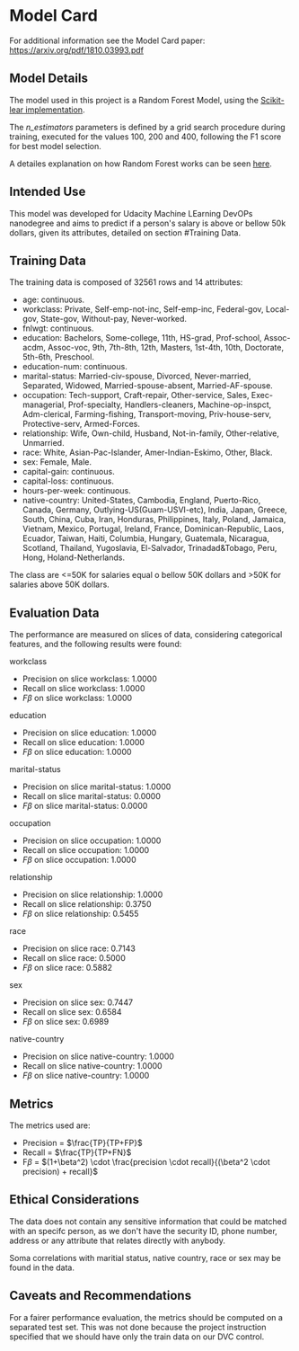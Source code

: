 # Model Card

For additional information see the Model Card paper: https://arxiv.org/pdf/1810.03993.pdf

## Model Details

The model used in this project is a Random Forest Model, using the [Scikit-lear implementation](https://scikit-learn.org/stable/modules/generated/sklearn.ensemble.RandomForestClassifier.html).

The *n_estimators* parameters is defined by a grid search procedure during training, executed for the values 100, 200 and 400, following the F1 score for best model selection.

A detailes explanation on how Random Forest works can be seen [here](https://towardsdatascience.com/understanding-random-forest-58381e0602d2).

## Intended Use

This model was developed for Udacity Machine LEarning DevOPs nanodegree and aims to predict if a person's salary is above or bellow 50k dollars, given its attributes, detailed on section #Training Data.

## Training Data

The training data is composed of 32561 rows and 14 attributes:

- age: continuous.
- workclass: Private, Self-emp-not-inc, Self-emp-inc, Federal-gov, Local-gov, State-gov, Without-pay, Never-worked.
- fnlwgt: continuous.
- education: Bachelors, Some-college, 11th, HS-grad, Prof-school, Assoc-acdm, Assoc-voc, 9th, 7th-8th, 12th, Masters, 1st-4th, 10th, Doctorate, 5th-6th, Preschool.
- education-num: continuous.
- marital-status: Married-civ-spouse, Divorced, Never-married, Separated, Widowed, Married-spouse-absent, Married-AF-spouse.
- occupation: Tech-support, Craft-repair, Other-service, Sales, Exec-managerial, Prof-specialty, Handlers-cleaners, Machine-op-inspct, Adm-clerical, Farming-fishing, Transport-moving, Priv-house-serv, Protective-serv, Armed-Forces.
- relationship: Wife, Own-child, Husband, Not-in-family, Other-relative, Unmarried.
- race: White, Asian-Pac-Islander, Amer-Indian-Eskimo, Other, Black.
- sex: Female, Male.
- capital-gain: continuous.
- capital-loss: continuous.
- hours-per-week: continuous.
- native-country: United-States, Cambodia, England, Puerto-Rico, Canada, Germany, Outlying-US(Guam-USVI-etc), India, Japan, Greece, South, China, Cuba, Iran, Honduras, Philippines, Italy, Poland, Jamaica, Vietnam, Mexico, Portugal, Ireland, France, Dominican-Republic, Laos, Ecuador, Taiwan, Haiti, Columbia, Hungary, Guatemala, Nicaragua, Scotland, Thailand, Yugoslavia, El-Salvador, Trinadad&Tobago, Peru, Hong, Holand-Netherlands.

The class are <=50K for salaries equal o bellow 50K dollars and >50K for salaries above 50K dollars.

## Evaluation Data 

The performance are measured on slices of data, considering categorical features, and the following results were found:

workclass
- Precision on slice workclass: 1.0000
- Recall on slice workclass: 1.0000
- $F\beta$ on slice workclass: 1.0000

education
- Precision on slice education: 1.0000
- Recall on slice education: 1.0000
- $F\beta$ on slice education: 1.0000

marital-status
- Precision on slice marital-status: 1.0000
- Recall on slice marital-status: 0.0000
- $F\beta$ on slice marital-status: 0.0000

occupation
- Precision on slice occupation: 1.0000
- Recall on slice occupation: 1.0000
- $F\beta$ on slice occupation: 1.0000

relationship
- Precision on slice relationship: 1.0000
- Recall on slice relationship: 0.3750
- $F\beta$ on slice relationship: 0.5455

race
- Precision on slice race: 0.7143
- Recall on slice race: 0.5000
- $F\beta$ on slice race: 0.5882

sex
- Precision on slice sex: 0.7447
- Recall on slice sex: 0.6584
- $F\beta$ on slice sex: 0.6989

native-country
- Precision on slice native-country: 1.0000
- Recall on slice native-country: 1.0000
- $F\beta$ on slice native-country: 1.0000


## Metrics

The metrics used are:

- Precision = $\frac{TP}{TP+FP}$
- Recall = $\frac{TP}{TP+FN}$
- F$\beta$ = $(1+\beta^2) \cdot \frac{precision \cdot recall}{(\beta^2 \cdot precision) + recall}$

## Ethical Considerations

The data does not contain any sensitive information that could be matched with an specifc person, as we don't have the security ID, phone number, address or any attribute that relates directly with anybody.

Soma correlations with maritial status, native country, race or sex may be found in the data.

## Caveats and Recommendations

For a fairer performance evaluation, the metrics should be computed on a separated test set. This was not done because the project instruction specified that we should have only the train data on our DVC control.
